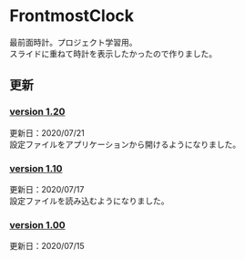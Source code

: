 # FrontmostClock
最前面時計。プロジェクト学習用。  
スライドに重ねて時計を表示したかったので作りました。

## 更新

### [version 1.20](./FrontmostClock_version_1.20)

更新日：2020/07/21  
設定ファイルをアプリケーションから開けるようになりました。

### [version 1.10](./FrontmostClock_version_1.10)
更新日：2020/07/17  
設定ファイルを読み込むようになりました。

### [version 1.00](./FrontmostClock_version_1.00)
更新日：2020/07/15

